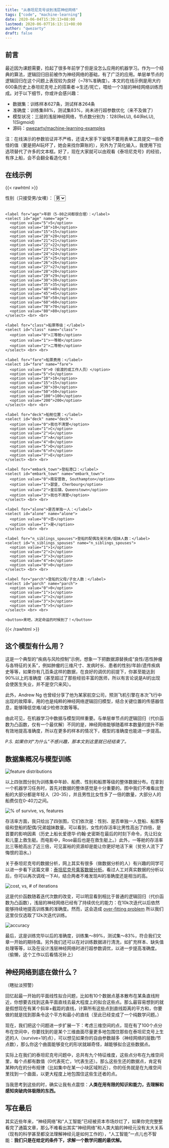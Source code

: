 ```yaml
---
title: "从泰坦尼克号谈到浅层神经网络"
tags: ["code", "machine-learning"]
date: 2020-06-04T15:39:13+08:00
lastmod: 2020-06-07T16:13:11+08:00
author: "qwezarty"
draft: false
---
```


## 前言

最近因为课题需要，捡起了很多年前学了但是没怎么应用的机器学习。作为一个经典的算法，逻辑回归目前被作为神经网络的基础，有了广泛的应用。单层单节点的逻辑回归在这个问题上表现较为良好（~78%准确度）。本文的在线示例是用大约600条历史上泰坦尼克号上的搭乘者->生还/死亡，喂给一个3层的神经网络训练而成。对于以下细节，你或许会感兴趣：

- 数据集：训练样本627条，测试样本264条
- 准确度：训练集88%，测试集83%，尚未进行超参数优化（来不及做了）
- 模型状况：三层的浅层神经网络，节点数分别为：128(ReLU), 64(ReLU), 1(Sigmoid)
- 源码：[qwezarty/machine-learning-examples](https://github.com/qwezarty/machine-learning-examples)

注：在线演示的参数验证并不严格，还请大家手下留情不要用表单工具提交一些奇怪的值（要是把AI玩坏了，她会来找你算账的），另外为了简化输入，我使用下拉选项替代了许多的文本框。好了，现在大家就可以由观看《泰坦尼克号》的经验，有序上船，会不会翻全看造化啦！

## 在线示例

{{< rawhtml >}}

<form id="titanicForm">
	<label for="sex">性别（只接受男/女噢）：</label>
	<select id="sex" name="sex">
	  <option value="0">男</option>
	  <option value="1">女</option>
	</select> <br> <br>

	<label for="age">年龄（5-80之间都很合理）：</label>
	<select id="age" name="age">
	  <option value="5">5</option>
	  <option value="10">10</option>
	  <option value="15">15</option>
	  <option value="20">20</option>
	  <option value="21">21</option>
	  <option value="22">22</option>
	  <option value="23">23</option>
	  <option value="24">24</option>
	  <option value="25">25</option>
	  <option value="26">26</option>
	  <option value="27">27</option>
	  <option value="28">28</option>
	  <option value="29">29</option>
	  <option value="30">30</option>
	  <option value="35">35</option>
	  <option value="40">40</option>
	  <option value="45">45</option>
	  <option value="50">50</option>
	  <option value="60">60</option>
	  <option value="70">70</option>
	  <option value="80">80</option>
	</select> <br> <br>

	<label for="class">船票等级：</label>
	<select id="class" name="class">
	  <option value="0">三等舱</option>
	  <option value="1">一等舱</option>
	  <option value="2">二等舱</option>
	</select> <br> <br>

	<label for="fare">船票费用：</label>
	<select id="fare" name="fare">
	  <option value="0">0（偷渡的或工作人员）</option>
	  <option value="5">5</option>
	  <option value="10">10</option>
	  <option value="15">15</option>
	  <option value="30">30</option>
	  <option value="50">50</option>
	  <option value="100">100</option>
	  <option value="200">200</option>
	</select> <br> <br>

	<label for="deck">船舱位置：</label>
	<select id="deck" name="deck">
	  <option value="0">我也不清楚</option>
	  <option value="1">C</option>
	  <option value="2">G</option>
	  <option value="3">A</option>
	  <option value="4">B</option>
	  <option value="5">D</option>
	  <option value="6">F</option>
	  <option value="7">E</option>
	</select> <br> <br>

	<label for="embark_town">登船港口：</label>
	<select id="embark_town" name="embark_town">
	  <option value="0">南安普敦, Southampton</option>
	  <option value="1">瑟堡, Cherbourg</option>
	  <option value="2">皇后镇，Queenstown</option>
	  <option value="3">我也不清楚</option>
	</select> <br> <br>

	<label for="alone">是否单独一人：</label>
	<select id="alone" name="alone">
	  <option value="0">否</option>
	  <option value="1">是</option>
	</select> <br> <br>

	<label for="n_siblings_spouses">登船的配偶及亲兄弟/姐妹人数：</label>
	<select id="n_siblings_spouses" name="n_siblings_spouses">
	  <option value="1">1</option>
	  <option value="2">2</option>
	  <option value="3">3</option>
	  <option value="4">4</option>
	  <option value="0">0</option>
	</select> <br> <br>

	<label for="parch">登船的父母/子女人数：</label>
	<select id="parch" name="parch">
	  <option value="0">0</option>
	  <option value="1">1</option>
	  <option value="2">2</option>
	  <option value="3">3</option>
	  <option value="5">5</option>
	</select> <br> <br>

	<button>来吧，决定命运的时候到了！</button>
</form>

<div id="result" style="display: none;">
	<p>本AI认为你大约有<label id="propability"></label>%的几率生还。
</div>

<script>
document.forms[0].onsubmit = async(e) => {
	e.preventDefault(); // prevent reload page
	const params = new FormData(document.getElementById('titanicForm'));
	fetch("https://atomlab.org/forms/titanic", { method:"POST", mode:"cors", body:params })
		.then(res =>  res.json() ).then(data => {
			document.getElementById('propability').innerHTML = data["propability"];
			document.getElementById('result').style.display = 'block';
		});
}
</script>

{{< /rawhtml >}}

## 这个模型有什么用？

这是一个典型的“疾病与风险控制”示例，想象一下把数据源替换成“良性/恶性肿瘤与各特征的关系”，例如肿瘤的三维尺寸、发病时长、患者的性别/年龄/遗传疾病史等等，如果你有几百条这样的数据，在良好的调优的前提下，你甚至能达到90%以上的准确度（甚至超过了那些经验丰富的医师，所以有言论说是AI的出现会使医生失业，并不是空穴来风）。

此外，Andrew Ng 也曾经分享了他为某家航空公司，预测飞机引擎在本次飞行中出现的故障率，用的也是纯粹的神经网络逻辑回归模型，结合关键位置的传感器信息，能够降低空难/减少检修次数等等。

由此可见，在机器学习中数据与模型同样重要。与单层单节点的逻辑回归（代价函数为凸函数，仅有一个最优解）不同的是，神经网络能够随着样本数量的提升不断有效地提高准确度，所以在更多的样本的情况下，模型的准确度也能进一步提高。

*P.S. 如果你对“为什么”不感兴趣，那本文到这里就已经结束了。*

## 数据集概况与模型训练

![feature distributions](../images/distributions.png)

以上四张图分别为训练集中年龄、船费、性别和船票等级的整体数据分布。在拿到一个机器学习任务时，首先对数据的整体感觉是十分重要的。图中我们不难看出登船的大部分都是年轻人（20-35），并且男性比女性多了一倍的数量，大部分人的船费仅在0-40刀之间。

![% of survive, vs, features](../images/survivors.png)

存活率方面，我只绘出了四张图，它们依次是：性别、是否单独一人登船、船票等级和登船的配偶/兄弟姐妹数量。可以看到，女性的存活率比男性高出了四倍，是首要的影响因素（历史上船长爱德华·约翰·史密斯在最后的时刻下命令，先让妇女和儿童上救生艇。而电影中，Rose最后也是在救生艇上。）此外，一等舱的存活率比三等舱高出了近三倍，可见富裕的资源却是能让你更好地活下来（贫穷人流下了悔恨的泪水。）

关于泰坦尼克号的数据分析，网上其实有很多（做数据分析的人）有兴趣的同学可以进一步看下这篇文章：[泰坦尼克号乘客数据分析](https://zhuanlan.zhihu.com/p/26440212)。看过人工对真实数据的分析以后，你可以再次调戏一下AI，结合两者不难发现AI的准确度还是相当的高。

![cost, vs, # of iterations](../images/costs.png)

这是代价函数随着迭代次数的改变，可以明显看到相比于普通的逻辑回归（代价函数为凸函数），浅层的神经网络已经有了持续优化的能力：在10k次迭代以后依然能够持续地提高训练集的准确度。然而，这会造成 [over-fitting problem](https://en.wikipedia.org/wiki/Overfitting) 所以我们这里仅仅选取了12k次迭代训练。

![accuracy](../images/accuracy.png)

最后，这是训练完毕以后的准确度，训练集～89%，测试集～83%，符合我们文章一开始的期待值。另外我们还可以在对训练数据进行清洗，如扩充样本、缺失值处理等等，以及在设计浅层神经网络时进行超参数调优，以进一步提高准确度。（偷懒，这个工作以后看情况补上）

## 神经网络到底在做什么？

（瞎扯淡预警）

回忆起最一开始的平面线性拟合问题，比如有10个数据点基本散布在某条直线附近，你想要去找到这条平面直线去最大程度上的拟合这些点。那么最容易想到的就是假想现在有某个斜率+截距的直线，计算所有这些点到直线距离的平方和，你要做的就是找到那条令这个平方和最小的直线（至此已经变成了一个纯数学问题。）

现在，我们把这个问题进一步扩展一下：考虑三维空间的点，现在有了100个点分布在空间中，你要找到的是某个三维曲面尽量更多地包围住那些在泰坦尼克号上生还的人（survive=1的点），可以想见如果你的自由参数越多（神经网络的层数/节点数），那么你这个曲面能够变化的形状就越奇怪，越能够拟合这些数据点。

实际上在我们的泰坦尼克号问题中，总共有九个特征维度，这些点分布在九维空间里，每个点都有数值（0代表死亡，1代表生还）。那么这些生还的数据点，肯定有某种内在的分布规律（比如集中在某一小块区域附近），你的任务就是在九维空间里找到一个曲面，以更大程度上地包围住这些生还者的点。

当我思考到这些的时，确实让我有点震惊：**人类在用有限的知识和能力，去理解和感知突破肉体极限的东西。**

## 写在最后

其实近些年来，“神经网络”和“人工智能”已经被资本市场炒烂了，如果你完完整整看完了通篇文章，那么不难看出其实“神经网络”和人类大脑的神经元没有太大关系（现有的科学甚至都没法理解神经元是如何工作的），“人工智能”一点儿也不智能：**我们只是在给定的条件下，求解一个数学问题的最优解。**

